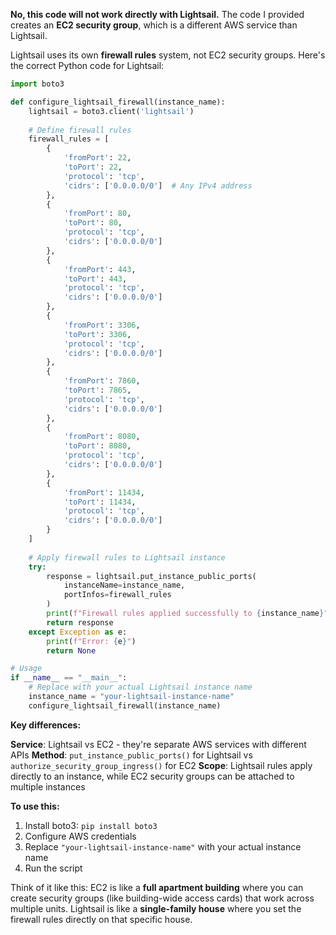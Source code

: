 **No, this code will not work directly with Lightsail.** The code I provided creates an **EC2 security group**, which is a different AWS service than Lightsail.

Lightsail uses its own **firewall rules** system, not EC2 security groups. Here's the correct Python code for Lightsail:

```python
import boto3

def configure_lightsail_firewall(instance_name):
    lightsail = boto3.client('lightsail')
    
    # Define firewall rules
    firewall_rules = [
        {
            'fromPort': 22,
            'toPort': 22,
            'protocol': 'tcp',
            'cidrs': ['0.0.0.0/0']  # Any IPv4 address
        },
        {
            'fromPort': 80,
            'toPort': 80,
            'protocol': 'tcp',
            'cidrs': ['0.0.0.0/0']
        },
        {
            'fromPort': 443,
            'toPort': 443,
            'protocol': 'tcp',
            'cidrs': ['0.0.0.0/0']
        },
        {
            'fromPort': 3306,
            'toPort': 3306,
            'protocol': 'tcp',
            'cidrs': ['0.0.0.0/0']
        },
        {
            'fromPort': 7860,
            'toPort': 7865,
            'protocol': 'tcp',
            'cidrs': ['0.0.0.0/0']
        },
        {
            'fromPort': 8080,
            'toPort': 8080,
            'protocol': 'tcp',
            'cidrs': ['0.0.0.0/0']
        },
        {
            'fromPort': 11434,
            'toPort': 11434,
            'protocol': 'tcp',
            'cidrs': ['0.0.0.0/0']
        }
    ]
    
    # Apply firewall rules to Lightsail instance
    try:
        response = lightsail.put_instance_public_ports(
            instanceName=instance_name,
            portInfos=firewall_rules
        )
        print(f"Firewall rules applied successfully to {instance_name}")
        return response
    except Exception as e:
        print(f"Error: {e}")
        return None

# Usage
if __name__ == "__main__":
    # Replace with your actual Lightsail instance name
    instance_name = "your-lightsail-instance-name"
    configure_lightsail_firewall(instance_name)
```

**Key differences:**

**Service**: Lightsail vs EC2 - they're separate AWS services with different APIs
**Method**: `put_instance_public_ports()` for Lightsail vs `authorize_security_group_ingress()` for EC2
**Scope**: Lightsail rules apply directly to an instance, while EC2 security groups can be attached to multiple instances

**To use this:**
1. Install boto3: `pip install boto3`
2. Configure AWS credentials
3. Replace `"your-lightsail-instance-name"` with your actual instance name
4. Run the script

Think of it like this: EC2 is like a **full apartment building** where you can create security groups (like building-wide access cards) that work across multiple units. Lightsail is like a **single-family house** where you set the firewall rules directly on that specific house.

